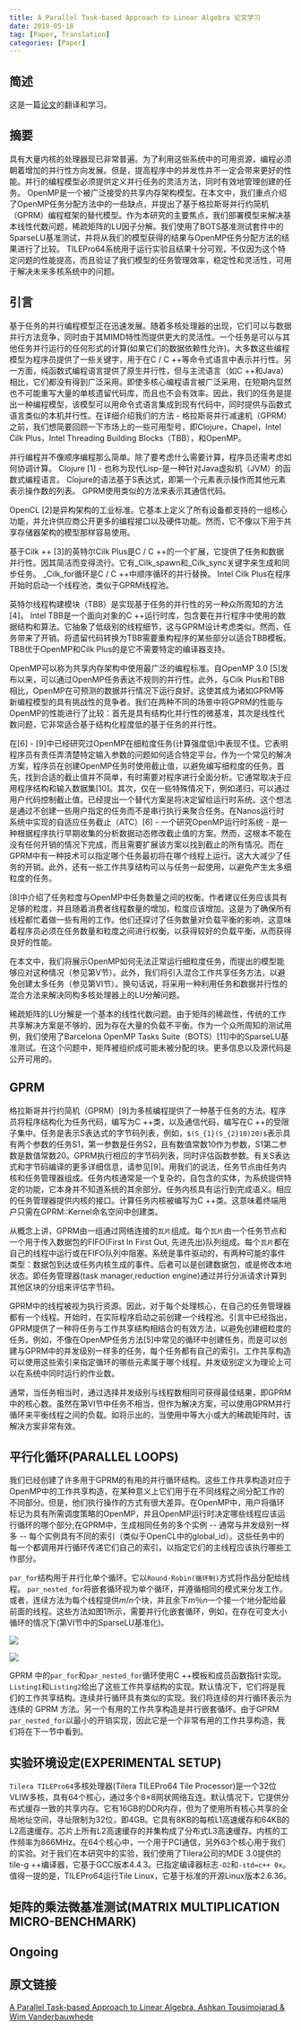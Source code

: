 ```yaml
---
title: A Parallel Task-based Approach to Linear Algebra 论文学习
date: 2019-05-18
tag: [Paper, Translation]
categories: [Paper]
---
```


## 简述

这是一篇[论文](https://ieeexplore.ieee.org/document/6900201/authors#authors)的翻译和学习。

<!--more-->

## 摘要
具有大量内核的处理器现已非常普遍。为了利用这些系统中的可用资源，编程必须朝着增加的并行性方向发展。但是，提高程序中的并发性并不一定会带来更好的性能。并行的编程模型必须提供定义并行任务的灵活方法，同时有效地管理创建的任务。 OpenMP是一个被广泛接受的共享内存架构模型。在本文中，我们重点介绍了OpenMP任务分配方法中的一些缺点，并提出了基于格拉斯哥并行约简机（GPRM）编程框架的替代模型。作为本研究的主要焦点，我们部署模型来解决基本线性代数问题，稀疏矩阵的LU因子分解。我们使用了BOTS基准测试套件中的SparseLU基准测试，并将从我们的模型获得的结果与OpenMP任务分配方法的结果进行了比较。 TILEPro64系统用于运行实验且结果十分可观，不仅因为这个特定问题的性能提高，而且验证了我们模型的任务管理效率，稳定性和灵活性，可用于解决未来多核系统中的问题。

## 引言

基于任务的并行编程模型正在迅速发展。随着多核处理器的出现，它们可以与数据并行方法竞争，同时由于其MIMD特性而提供更大的灵活性。一个任务是可以与其他任务并行运行的任何形式的计算(如果它们的数据依赖性允许)。大多数这些编程模型为程序员提供了一些关键字，用于在C / C ++等命令式语言中表示并行性。另一方面，纯函数式编程语言提供了原生并行性，但与主流语言（如C ++和Java）相比，它们都没有得到广泛采用。即使多核心编程语言被广泛采用，在短期内显然也不可能重写大量的单核遗留代码库，而且也不会有效率。因此，我们的任务是提出一种编程模型，该模型可以用命令式语言集成到现有代码中，同时提供与函数式语言类似的本机并行性。在详细介绍我们的方法 - 格拉斯哥并行减速机（GPRM）之前，我们想简要回顾一下市场上的一些可用型号，即Clojure，Chapel，Intel Cilk Plus，Intel Threading Building Blocks（TBB），和OpenMP。


并行编程并不像顺序编程那么简单。除了要考虑什么需要计算，程序员还需考虑如何协调计算。
Clojure [1]  - 也称为现代Lisp-是一种针对Java虚拟机（JVM）的函数式编程语言。 Clojure的语法基于S表达式，即第一个元素表示操作而其他元素表示操作数的列表。 GPRM使用类似的方法来表示其通信代码。

OpenCL [2]是异构架构的工业标准。它基本上定义了所有设备都支持的一组核心功能，并允许供应商公开更多的编程接口以及硬件功能。然而，它不像以下用于共享存储器架构的模型那样容易使用。

基于Cilk ++ [3]的英特尔Cilk Plus是C / C ++的一个扩展，它提供了任务和数据并行性。因其简洁而变得流行。它有_Cilk_spawn和_Cilk_sync关键字来生成和同步任务。 _Cilk_for循环是C / C ++中顺序循环的并行替换。 Intel Cilk Plus在程序开始时启动一个线程池，类似于GPRM线程池。

英特尔线程构建模块（TBB）是实现基于任务的并行性的另一种众所周知的方法[4]。 Intel TBB是一个面向对象的C ++运行时库，包含要在并行程序中使用的数据结构和算法。它抽象了低级别的线程细节，这与GPRM设计考虑类似。然而，任务带来了开销。将遗留代码转换为TBB需要重构程序的某些部分以适合TBB模板。 TBB优于OpenMP和Cilk Plus的是它不需要特定的编译器支持。

OpenMP可以称为共享内存架构中使用最广泛的编程标准。自OpenMP 3.0 [5]发布以来，可以通过OpenMP任务表达不规则的并行性。此外，与Cilk Plus和TBB相比，OpenMP在可预测的数据并行情况下运行良好。这使其成为诸如GPRM等新编程模型的具有挑战性的竞争者。我们在两种不同的场景中将GPRM的性能与OpenMP的性能进行了比较：首先是具有结构化并行性的微基准，其次是线性代数问题，它非常适合基于结构化程度低的基于任务的并行性。

在[6] - [9]中已经研究过OpenMP在细粒度任务(计算强度低)中表现不佳。它表明程序员有责任弄清楚特定输入参数的问题如何适合特定平台。作为一个常见的解决方案，程序员在创建OpenMP任务时使用截止值，以避免编写细粒度的任务。首先，找到合适的截止值并不简单，有时需要对程序进行全面分析。它通常取决于应用程序结构和输入数据集[10]。其次，仅在一些特殊情况下，例如递归，可以通过用户代码控制截止值。已经提出一个替代方案是将决定留给运行时系统。这个想法是通过不创建一些用户指定的任务而不是串行执行来聚合任务。在Nanos运行时系统中实现的自适应任务截止（ATC）[6]  - 一个研究OpenMP运行时系统 - 是一种根据程序执行早期收集的分析数据动态修改截止值的方案。然而，这根本不能在没有任何开销的情况下完成，而且需要扩展该方案以找到截止的所有情况。而在GPRM中有一种技术可以指定哪个任务最初将在哪个线程上运行。这大大减少了任务的开销。此外，还有一些工作共享结构可以与任务一起使用，以避免产生太多细粒度的任务。


[8]中介绍了任务粒度与OpenMP中任务数量之间的权衡。作者建议任务应该具有足够的粒度，并且随着消费者线程数量的增加，粒度应该增加。这是为了确保所有线程都忙着做一些有用的工作。他们还探讨了任务数量对负载平衡的影响，这意味着程序员必须在任务数量和粒度之间进行权衡，以获得较好的负载平衡，从而获得良好的性能。

在本文中，我们将展示OpenMP如何无法正常运行细粒度任务，而提出的模型能够应对这种情况（参见第V节）。此外，我们将引入混合工作共享任务方法，以避免创建太多任务（参见第VI节）。换句话说，将采用一种利用任务和数据并行性的混合方法来解决同构多核处理器上的LU分解问题。

稀疏矩阵的LU分解是一个基本的线性代数问题。由于矩阵的稀疏性，传统的工作共享解决方案是不够的，因为存在大量的负载不平衡。作为一个众所周知的测试用例，我们使用了Barcelona OpenMP Tasks Suite（BOTS）[11]中的SparseLU基准测试。在这个问题中，矩阵被组织成可能未被分配的块。更多信息以及源代码是公开可用的。

## GPRM
格拉斯哥并行约简机（GPRM）[9]为多核编程提供了一种基于任务的方法。程序员将程序结构化为任务代码，编写为C ++类，以及通信代码，编写在C ++的受限子集中。任务是表示S表达式的字节码列表，例如，`$(S_{1}(S_{2}10)20)$`表示具有两个参数的任务S1，第一参数是任务S2，且有数值常数10作为参数，S1第二参数是数值常数20。GPRM执行相应的字节码列表，同时评估函数参数。有关S表达式和字节码编译的更多详细信息，请参见[9]。用我们的说法，任务节点由任务内核和任务管理器组成。任务内核通常是一个复杂的，自包含的实体，为系统提供特定的功能，它本身并不知道系统的其余部分。任务内核具有运行到完成语义。相应的任务管理器提供内核的接口。计算任务内核被编写为C ++类。这意味着终端用户只需在GPRM::Kernel命名空间中创建类。

从概念上讲，GPRM由一组通过网络连接的`瓦片`组成。每个`瓦片`由一个任务节点和一个用于传入数据包的FIFO(First In First Out, 先进先出)队列组成。每个`瓦片`都在自己的线程中运行或在FIFO队列中阻塞。系统是事件驱动的，有两种可能的事件类型：数据包到达或任务内核生成的事件。后者可以是创建数据包，或是修改本地状态。即任务管理器(task manager,reduction engine)通过并行分派请求计算到其他区块的分组来评估字节码。

GPRM中的线程被视为执行资源。因此，对于每个处理核心，在自己的任务管理器都有一个线程。开始时，在实际程序启动之前创建一个线程池。引言中已经指出，GPRM提供了一种将任务与工作共享结构相结合的有效方法，以避免创建细粒度的任务。例如，不像在OpenMP任务方法[5]中常见的循环中创建任务，而是可以创建与GPRM中的并发级别一样多的任务，每个任务都有自己的索引。工作共享构造可以使用这些索引来指定循环的哪些元素属于哪个线程。并发级别定义为理论上可以在系统中同时运行的作业数。

通常，当任务相当时，通过选择并发级别与线程数相同可获得最佳结果，即GPRM中的核心数。虽然在第VI节中任务不相当，但作为解决方案，可以使用GPRM并行循环来平衡线程之间的负载。如将示出的，当使用中等大小或大的稀疏矩阵时，该解决方案非常有效。

## 平行化循环(PARALLEL LOOPS)

我们已经创建了许多用于GPRM的有用的并行循环结构。这些工作共享构造对应于OpenMP中的工作共享构造，在某种意义上它们用于在不同线程之间分配工作的不同部分。但是，他们执行操作的方式有很大差异。在OpenMP中，用户将循环标记为具有所需调度策略的OpenMP，并且OpenMP运行时决定哪些线程应该运行循环的哪个部分;在GPRM中，生成相同任务的多个实例 -- 通常与并发级别一样多 -- 每个实例具有不同的索引（类似于OpenCL中的global_id）。这些任务中的每一个都调用并行循环传递它们自己的索引，以指定它们的主线程应该执行哪些工作部分。

`par_for`结构用于并行化单个循环。它以`Round-Robin(循环制)`方式将作品分配给线程。 `par_nested_for`将嵌套循环视为单个循环，并遵循相同的模式来分发工作。或者，连续方法为每个线程提供$m/n$个块，并且余下$m％n$一个接一个地分配给最前面的线程。这些方法如图1所示，需要并行化嵌套循环，例如，在存在可变大小循环的情况下(第VI节中的SparseLU基准化)。

![](/images/multi/fig1.jpg)

![](/images/multi/li2.jpg)


GPRM 中的`par_for`和`par_nested_for`循环使用C ++模板和成员函数指针实现。`Listing1`和`Listing2`给出了这些工作共享结构的实现。默认情况下，它们将是我们的工作共享结构。连续并行循环具有类似的实现。我们将连续的并行循环表示为连续的 GPRM 方法。另一个有用的工作共享构造是并行嵌套循环。由于GPRM `par_nested_for`以最小的开销实现，因此它是一个非常有用的工作共享构造，我们将在下一节中看到。

## 实验环境设定(EXPERIMENTAL SETUP)

`Tilera TILEPro64`多核处理器(Tilera TILEPro64 Tile Processor)是一个32位VLIW多核，具有64个核心，通过多个8×8网状网络互连。默认情况下，它提供分布式缓存一致的共享内存。它有16GB的DDR内存，但为了使用所有核心共享的全局地址空间，寻址限制为32位，即4GB。它具有8KB的每核L1高速缓存和64KB的L2高速缓存。芯片上所有L2高速缓存的并集构成了分布式L3高速缓存。内核的工作频率为866MHz。在64个核心中，一个用于PCI通信，另外63个核心用于我们的实验。对于我们在本研究中的实验，我们使用了Tilera公司的MDE 3.0提供的tile-g ++编译器，它基于GCC版本4.4.3。已指定编译器标志`-O2`和`-std=c++ 0x`。值得一提的是，TILEPro64运行Tile Linux，它基于标准的开源Linux版本2.6.36。

## 矩阵的乘法微基准测试(MATRIX MULTIPLICATION MICRO-BENCHMARK)




## Ongoing



## 原文链接

[A Parallel Task-based Approach to Linear Algebra, Ashkan Tousimojarad & Wim Vanderbauwhede](https://ieeexplore.ieee.org/document/6900201/authors#authors)